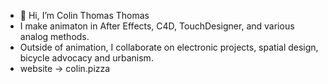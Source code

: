 - 👋 Hi, I’m Colin Thomas Thomas
- I make animaton in After Effects, C4D, TouchDesigner, and various analog methods.
- Outside of animation, I collaborate on electronic projects, spatial design, bicycle advocacy and urbanism.
- website -> colin.pizza

<!---
Colin-Thomas-Thomas/Colin-Thomas-Thomas is a ✨ special ✨ repository because its `README.md` (this file) appears on your GitHub profile.
You can click the Preview link to take a look at your changes.
--->

